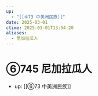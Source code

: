 ```yaml
---
up:
  - "[[⑥73 中美洲民族]]"
date: 2025-03-01
ctime: 2025-03-01T13:54:20
aliases:
  - 尼加拉瓜人
---
```


# ⑥745 尼加拉瓜人

- up: [[⑥73 中美洲民族]]
